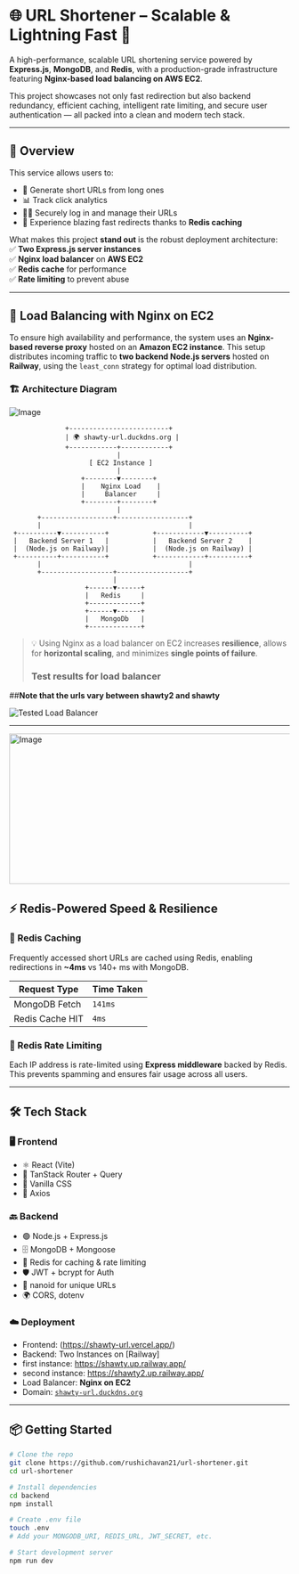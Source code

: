# 🌐 URL Shortener – Scalable & Lightning Fast 🚀

A high-performance, scalable URL shortening service powered by **Express.js**, **MongoDB**, and **Redis**, with a production-grade infrastructure featuring **Nginx-based load balancing on AWS EC2**.

This project showcases not only fast redirection but also backend redundancy, efficient caching, intelligent rate limiting, and secure user authentication — all packed into a clean and modern tech stack.

---

## 🧠 Overview

This service allows users to:

- 🔗 Generate short URLs from long ones
- 📊 Track click analytics
- 🧑‍💻 Securely log in and manage their URLs
- 🚀 Experience blazing fast redirects thanks to **Redis caching**

What makes this project **stand out** is the robust deployment architecture:  
✅ **Two Express.js server instances**  
✅ **Nginx load balancer** on **AWS EC2**  
✅ **Redis cache** for performance  
✅ **Rate limiting** to prevent abuse

---

## 🔁 Load Balancing with Nginx on EC2

To ensure high availability and performance, the system uses an **Nginx-based reverse proxy** hosted on an **Amazon EC2 instance**. This setup distributes incoming traffic to **two backend Node.js servers** hosted on **Railway**, using the `least_conn` strategy for optimal load distribution.
### 🏗️ Architecture Diagram
![Image](https://github.com/user-attachments/assets/55323714-845d-4371-931e-ee7d9bad9440)

                  +-------------------------+
                  | 🌍 shawty-url.duckdns.org |
                  +------------+------------+
                               |
                        [ EC2 Instance ]
                               |
                      +--------▼--------+
                      |    Nginx Load    |
                      |     Balancer     |
                      +--------+--------+
                               |
           +------------------+------------------+
           |                                     |
     +----------▼-----------+           +------------▼----------+
     |   Backend Server 1   |           |   Backend Server 2    |
     |  (Node.js on Railway)|           |  (Node.js on Railway) |
     +----------+-----------+           +------------+----------+
           |                                     |
           +------------------+------------------+
                              |
                       +------▼------+
                       |   Redis     |
                       +-------------+
                       +------▼------+
                       |   MongoDb   |
                       +-------------+

> 💡 Using Nginx as a load balancer on EC2 increases **resilience**, allows for **horizontal scaling**, and minimizes **single points of failure**.
> ### Test results for load balancer
##**Note that the urls vary between shawty2 and shawty**

![Tested Load Balancer](https://github.com/user-attachments/assets/8db89ae3-5f56-4122-9619-ad9d7c062eb1)




---
<img width="694" height="270" alt="Image" src="https://github.com/user-attachments/assets/874cbd58-4c29-4a7d-9244-5a38cc10ce83" />

## ⚡ Redis-Powered Speed & Resilience

### 🔄 Redis Caching  
Frequently accessed short URLs are cached using Redis, enabling redirections in **~4ms** vs 140+ ms with MongoDB.

| Request Type     | Time Taken |
|------------------|------------|
| MongoDB Fetch    | `141ms`    |
| Redis Cache HIT  | `4ms`      |

### 🚦 Redis Rate Limiting  
Each IP address is rate-limited using **Express middleware** backed by Redis. This prevents spamming and ensures fair usage across all users.

---

## 🛠️ Tech Stack

### 🖥️ Frontend
- ⚛️ React (Vite)
- 🧭 TanStack Router + Query
- 🎨 Vanilla CSS
- 🔌 Axios

### 🔙 Backend
- 🟢 Node.js + Express.js
- 🗄️ MongoDB + Mongoose
- 🧠 Redis for caching & rate limiting
- 🛡️ JWT + bcrypt for Auth
- 🧬 nanoid for unique URLs
- 🌍 CORS, dotenv

### ☁️ Deployment
- Frontend: (https://shawty-url.vercel.app/)
- Backend: Two Instances on [Railway]
- first instance: https://shawty.up.railway.app/
- second instance: https://shawty2.up.railway.app/
- Load Balancer: **Nginx on EC2**
- Domain: [`shawty-url.duckdns.org`](http://shawty-url.duckdns.org)

---

## 📦 Getting Started

```bash
# Clone the repo
git clone https://github.com/rushichavan21/url-shortener.git
cd url-shortener

# Install dependencies
cd backend
npm install

# Create .env file
touch .env
# Add your MONGODB_URI, REDIS_URL, JWT_SECRET, etc.

# Start development server
npm run dev
